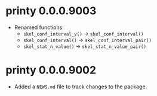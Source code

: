# printy 0.0.0.9003

  - Renamed functions:
      - `skel_conf_interval_v()` -\> `skel_conf_interval()`
      - `skel_conf_interval()` -\> `skel_conf_interval_pair()`
      - `skel_stat_n_value()` -\> `skel_stat_n_value_pair()`

# printy 0.0.0.9002

* Added a `NEWS.md` file to track changes to the package.
